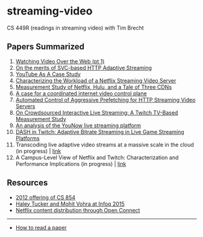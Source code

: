 # streaming-video

CS 449R (readings in streaming video) with Tim Brecht

## Papers Summarized

1. [Watching Video Over the Web (pt 1)](/watching_video_on_the_web.md)
2. [On the merits of SVC-based HTTP Adaptive Streaming](/AVC_SVC_comparison.md)
3. [YouTube As A Case Study](/youtube_case_study.md)
4. [Characterizing the Workload of a Netflix Streaming Video Server](/Summary-Characterizing-the-Workload-of-a-Netflix-Server.md)
5. [Measurement Study of Netflix, Hulu, and a Tale of Three CDNs](/Summary-Measurement-Study-Of-Netflix-and_Hulu.md)
6. [A case for a coordinated internet video control plane](/Summary-Video-Control-Plane.md)
7. [Automated Control of Aggressive Prefetching for HTTP Streaming Video Servers](/Summary_prefetching_HTTP_Servers.md)
8. [On Crowdsourced Interactive Live Streaming: A Twitch TV-Based Measurement Study](/Summary-Twitch-workload.md)
9. [An analysis of the YouNow live streaming platform](/Summary_YouNow.md)
10. [DASH in Twitch: Adaptive Bitrate Streaming in Live Game Streaming Platforms](/Summary_ABR_in_Twitch.md)
11. Transcoding live adaptive video streams at a massive scale in the cloud (in progress) | [link](https://dl.acm.org/citation.cfm?id=2713177)
12. A Campus-Level View of Netflix and Twitch: Characterization and Performance Implications (in progress) | [link](https://ieeexplore.ieee.org/document/8046774/)

## Resources

- [2012 offering of CS 854](https://cs.uwaterloo.ca/~brecht/courses/854-http-video-2012/readings.html)
- [Haley Tucker and Mohit Vohra at Infoq 2015](https://www.infoq.com/presentations/netflix-streaming-arch)
- [Netflix content distribution through Open Connect](https://blog.apnic.net/2018/06/20/netflix-content-distribution-through-open-connect/)
---
- [How to read a paper](https://cs.uwaterloo.ca/~brecht/courses/854-http-video-2012/readings/keshav-paper-reading.pdf)
